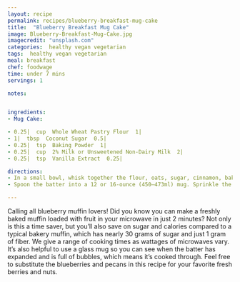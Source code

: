 ```yaml
---
layout: recipe
permalink: recipes/blueberry-breakfast-mug-cake
title:  "Blueberry Breakfast Mug Cake"
image: Blueberry-Breakfast-Mug-Cake.jpg
imagecredit: "unsplash.com"
categories:  healthy vegan vegetarian
tags:  healthy vegan vegetarian
meal: breakfast
chef: foodwage
time: under 7 mins
servings: 1

notes:


ingredients:
- Mug Cake:

- 0.25|  cup  Whole Wheat Pastry Flour  1|
- 1|  tbsp  Coconut Sugar  0.5|
- 0.25|  tsp  Baking Powder  1|
- 0.25|  cup  2% Milk or Unsweetened Non-Dairy Milk  2|
- 0.25|  tsp  Vanilla Extract  0.25|

directions:
- In a small bowl, whisk together the flour, oats, sugar, cinnamon, baking powder and salt. In a small measuring cup, whisk together the milk, oil and vanilla. Add the wet ingredients to the dry ingredients and mix with a fork until moistened. Stir in the blueberries.
- Spoon the batter into a 12 or 16-ounce (450–473ml) mug. Sprinkle the top with nuts. Microwave on high until the cake has expanded and is firm to the touch, 1.5 or 2 minutes, depending on the wattage of your microwave. Watch closely and do not overcook. Add time in 10-second intervals if the muffin is not done. The muffin will puff up at first, but deflate as it cools.

---
```


Calling all blueberry muffin lovers! Did you know you can make a freshly baked muffin loaded with fruit in your microwave in just 2 minutes? Not only is this a time saver, but you’ll also save on sugar and calories compared to a typical bakery muffin, which has nearly 30 grams of sugar and just 1 gram of fiber.
We give a range of cooking times as wattages of microwaves vary. It’s also helpful to use a glass mug so you can see when the batter has expanded and is full of bubbles, which means it’s cooked through. Feel free to substitute the blueberries and pecans in this recipe for your favorite fresh berries and nuts.